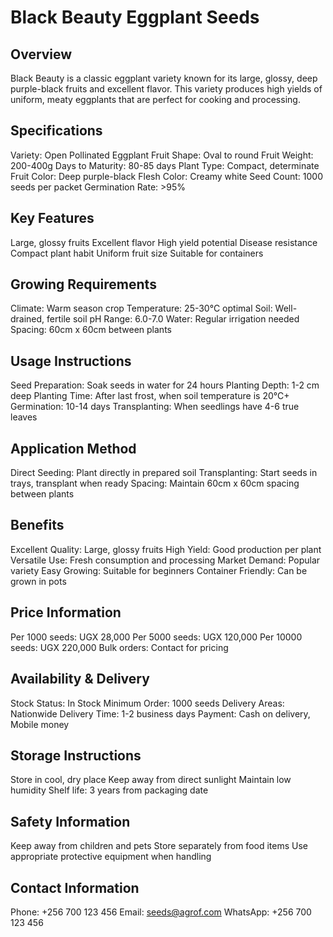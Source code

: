# Black Beauty Eggplant Seeds

## Overview
Black Beauty is a classic eggplant variety known for its large, glossy, deep purple-black fruits and excellent flavor. This variety produces high yields of uniform, meaty eggplants that are perfect for cooking and processing.

## Specifications
Variety: Open Pollinated Eggplant
Fruit Shape: Oval to round
Fruit Weight: 200-400g
Days to Maturity: 80-85 days
Plant Type: Compact, determinate
Fruit Color: Deep purple-black
Flesh Color: Creamy white
Seed Count: 1000 seeds per packet
Germination Rate: >95%

## Key Features
Large, glossy fruits
Excellent flavor
High yield potential
Disease resistance
Compact plant habit
Uniform fruit size
Suitable for containers

## Growing Requirements
Climate: Warm season crop
Temperature: 25-30°C optimal
Soil: Well-drained, fertile soil
pH Range: 6.0-7.0
Water: Regular irrigation needed
Spacing: 60cm x 60cm between plants

## Usage Instructions
Seed Preparation: Soak seeds in water for 24 hours
Planting Depth: 1-2 cm deep
Planting Time: After last frost, when soil temperature is 20°C+
Germination: 10-14 days
Transplanting: When seedlings have 4-6 true leaves

## Application Method
Direct Seeding: Plant directly in prepared soil
Transplanting: Start seeds in trays, transplant when ready
Spacing: Maintain 60cm x 60cm spacing between plants

## Benefits
Excellent Quality: Large, glossy fruits
High Yield: Good production per plant
Versatile Use: Fresh consumption and processing
Market Demand: Popular variety
Easy Growing: Suitable for beginners
Container Friendly: Can be grown in pots

## Price Information
Per 1000 seeds: UGX 28,000
Per 5000 seeds: UGX 120,000
Per 10000 seeds: UGX 220,000
Bulk orders: Contact for pricing

## Availability & Delivery
Stock Status: In Stock
Minimum Order: 1000 seeds
Delivery Areas: Nationwide
Delivery Time: 1-2 business days
Payment: Cash on delivery, Mobile money

## Storage Instructions
Store in cool, dry place
Keep away from direct sunlight
Maintain low humidity
Shelf life: 3 years from packaging date

## Safety Information
Keep away from children and pets
Store separately from food items
Use appropriate protective equipment when handling

## Contact Information
Phone: +256 700 123 456
Email: seeds@agrof.com
WhatsApp: +256 700 123 456
